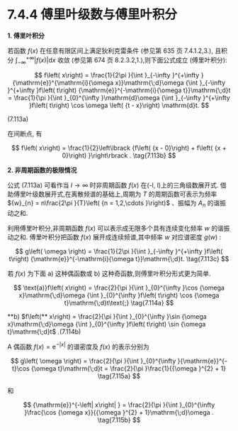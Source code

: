 # 7.4.4 傅里叶级数与傅里叶积分

**1. 傅里叶积分**

若函数 $f\left( x\right)$ 在任意有限区间上满足狄利克雷条件 (参见第 635 页 7.4.1.2,3.), 且积分 ${\int }_{-\infty }^{+\infty }\left| {f\left( x\right) }\right| \mathrm{d}x$ 收敛 (参见第 674 页 8.2.3.2,1.),则下面公式成立 (傅里叶积分):

$$
f\left( x\right)  = \frac{1}{2\pi }{\int }_{-\infty }^{+\infty }{\mathrm{e}}^{\mathrm{i}{\omega x}}\mathrm{\;d}\omega {\int }_{-\infty }^{+\infty }f\left( t\right) {\mathrm{e}}^{-\mathrm{i}{\omega t}}\mathrm{\;d}t = \frac{1}{\pi }{\int }_{0}^{\infty }\mathrm{d}\omega {\int }_{-\infty }^{+\infty }f\left( t\right) \cos \omega \left( {t - x}\right) \mathrm{d}t.
$$

(7.113a)

在间断点, 有

$$
f\left( x\right)  = \frac{1}{2}\left\lbrack  {f\left( {x - 0}\right)  + f\left( {x + 0}\right) }\right\rbrack  . \tag{7.113b}
$$

**2. 非周期函数的极限情况**

公式 (7.113a) 可看作当 $l \rightarrow  \infty$ 时非周期函数 $f\left( x\right)$ 在(-l, l)上的三角级数展开式. 借助傅里叶级数展开式,在离散频谱的基础上,周期为 $T$ 的周期函数可表示为频率 ${w}_{n} = n\frac{2\pi }{T}\left( {n = 1,2,\cdots }\right)$ 、振幅为 ${A}_{n}$ 的谐振动之和.

利用傅里叶积分,非周期函数 $f\left( x\right)$ 可以表示成无限多个具有连续变化频率 $w$ 的谐振动之和. 傅里叶积分把函数 $f\left( x\right)$ 展开成连续频谱,其中频率 $w$ 对应谱密度 $g\left( w\right)$ :

$$
g\left( \omega \right)  = \frac{1}{2\pi }{\int }_{-\infty }^{+\infty }f\left( t\right) {\mathrm{e}}^{-\mathrm{i}{\omega t}}\mathrm{\;d}t. \tag{7.113c}
$$

若 $f\left( x\right)$ 为下面 a) 这种偶函数或 b) 这种奇函数,则傅里叶积分形式更为简单.

$$
\text{a)}f\left( x\right)  = \frac{2}{\pi }{\int }_{0}^{\infty }\cos {\omega x}\mathrm{\;d}\omega {\int }_{0}^{\infty }f\left( t\right) \cos {\omega t}\mathrm{\;d}t\text{;} \tag{7.114a}
$$

**b) $f\left(** x\right)  = \frac{2}{\pi }{\int }_{0}^{\infty }\sin {\omega x}\mathrm{\;d}\omega {\int }_{0}^{\infty }f\left( t\right) \sin {\omega t}\mathrm{\;d}t$ .(7.114b)

A 偶函数 $f\left( x\right)  = {\mathrm{e}}^{-\left| x\right| }$ 的谱密度及 $f\left( x\right)$ 的表示分别为

$$
g\left( \omega \right)  = \frac{2}{\pi }{\int }_{0}^{\infty }{\mathrm{e}}^{-t}\cos {\omega t}\mathrm{\;d}t = \frac{2}{\pi }\frac{1}{{\omega }^{2} + 1} \tag{7.115a}
$$

和

$$
{\mathrm{e}}^{-\left| x\right| } = \frac{2}{\pi }{\int }_{0}^{\infty }\frac{\cos {\omega x}}{{\omega }^{2} + 1}\mathrm{\;d}\omega . \tag{7.115b}
$$
